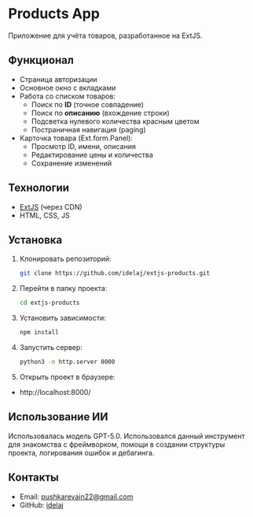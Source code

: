 # Products App

Приложение для учёта товаров, разработанное на ExtJS.

## Функционал

- Страница авторизации
- Основное окно с вкладками
- Работа со списком товаров:
  - Поиск по **ID** (точное совпадение)
  - Поиск по **описанию** (вхождение строки)
  - Подсветка нулевого количества красным цветом
  - Постраничная навигация (paging)
- Карточка товара (Ext.form.Panel):
  - Просмотр ID, имени, описания
  - Редактирование цены и количества
  - Сохранение изменений

## Технологии

- [ExtJS](https://www.sencha.com/products/extjs/) (через CDN)
- HTML, CSS, JS

## Установка

1. Клонировать репозиторий:
   ```bash
   git clone https://github.com/idelaj/extjs-products.git
   ```
2. Перейти в папку проекта:
   ```bash
   cd extjs-products
   ```
3. Установить зависимости:
   ```bash
   npm install
   ```
4. Запустить сервер:
   ```bash
   python3 -m http.server 8000
   ```
5. Открыть проект в браузере:
- http://localhost:8000/

## Использование ИИ

Использовалась модель GPT-5.0. Использовался данный инструмент для знакомства с фреймворком, помощи в создании структуры проекта, логирования ошибок и дебагинга. 

## Контакты

- Email: pushkarevain22@gmail.com
- GitHub: [idelaj](https://github.com/idelaj)


